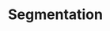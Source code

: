 ---
title: "Segmentation"

categories: ['']

tags: ['Segmentation']

arwords: 
 - 'التقسيم'
 - 'التقطيع'

arexps: []

enwords: ['Segmentation']

enexps: []

arlexicons: 'ق'

enlexicons: 'S'

authors: ['Ruqayya Roshdy']

translators: ['X']

citations: 'تطبيقات أساسية في المعالجة الآلية للغة العربية'

sources: 'مركز الملك عبدالله بن عبدالعزيز الدولي لخدمة اللغة العربية'

slug: ""
---